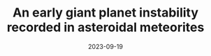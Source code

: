 ---
title: "An early giant planet instability recorded in asteroidal meteorites"
collection: publications
permalink: /publications/gpm23
excerpt: 'We use a Bayesian statistical code to constrain the timescales of giant planet migration and asteroid belt bombardment in the early solar system from meteorite thermochronology. We identify a bombardment event beginning ~11 million years after the Sun formed, associating giant planet migration with the dissipation of the gaseous protoplanetary disk.'
authors: '<b>G.H. Edwards</b>, C.B. Keller, E.R. Newton, C.W. Stewart'
date: 2023-09-19
year: '[in review]'
venue: 'Nature Astronomy'
preprinturl: 'https://arxiv.org/abs/2309.10906'

---